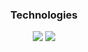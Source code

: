 <h3 align="center"> Technologies </h2>

<div align="center">
    <img src="https://skillicons.dev/icons?i=html,css,javascript,typescript,cpp,bootstrap,tailwind,materialui,php" />
    <img src="https://skillicons.dev/icons?i=react,nextjs,nodejs,express,java,mongodb,mysql,postgresql" />
</div> 
